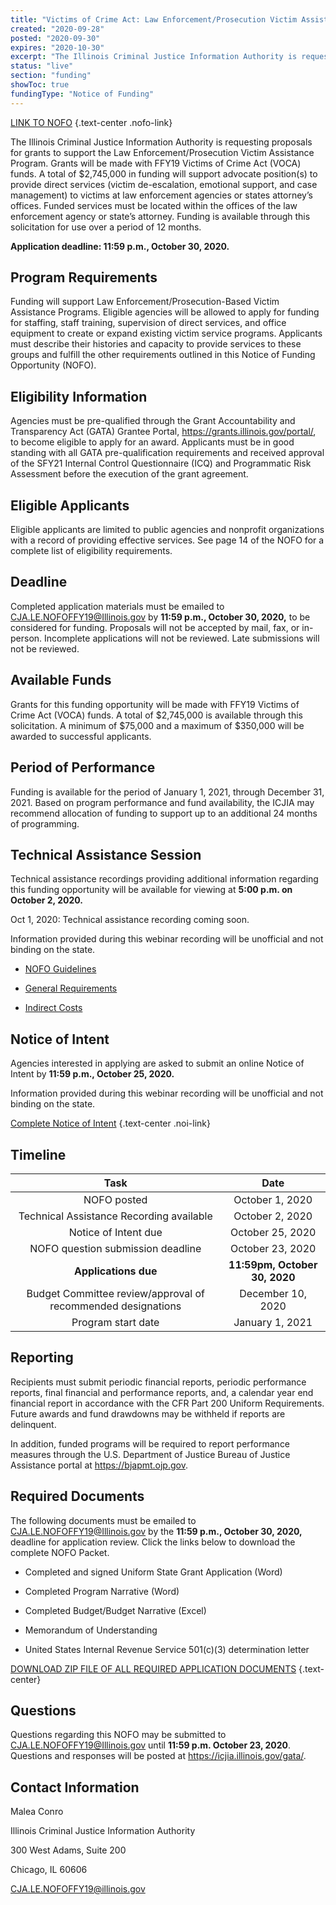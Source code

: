 ```yaml
---
title: "Victims of Crime Act: Law Enforcement/Prosecution Victim Assistance Program"
created: "2020-09-28"
posted: "2020-09-30"
expires: "2020-10-30"
excerpt: "The Illinois Criminal Justice Information Authority is requesting proposals for grants to support the Law Enforcement/Prosecution Victim Assistance Program. Grants will be made with FFY19 Victims of Crime Act (VOCA) funds."
status: "live"
section: "funding"
showToc: true
fundingType: "Notice of Funding"
---
```


[LINK TO NOFO](LEProsecutionNOFO.pdf) {.text-center .nofo-link}

The Illinois Criminal Justice Information Authority is requesting proposals for grants to support the Law Enforcement/Prosecution Victim Assistance Program. Grants will be made with FFY19 Victims of Crime Act (VOCA) funds. A total of \$2,745,000 in funding will support advocate position(s) to provide direct services (victim de-escalation, emotional support, and case management) to victims at law enforcement agencies or states attorney’s offices. Funded services must be located within the offices of the law enforcement agency or state’s attorney. Funding is available through this solicitation for use over a period of 12 months.

**Application deadline: 11:59 p.m., October 30, 2020.**

## Program Requirements

Funding will support Law Enforcement/Prosecution-Based Victim Assistance Programs. Eligible agencies will be allowed to apply for funding for staffing, staff training, supervision of direct services, and office equipment to create or expand existing victim service programs. Applicants must describe their histories and capacity to provide services to these groups and fulfill the other requirements outlined in this Notice of Funding Opportunity (NOFO).

## Eligibility Information

Agencies must be pre-qualified through the Grant Accountability and Transparency Act (GATA) Grantee Portal, https://grants.illinois.gov/portal/, to become eligible to apply for an award. Applicants must be in good standing with all GATA pre-qualification requirements and received approval of the SFY21 Internal Control Questionnaire (ICQ) and Programmatic Risk Assessment before the execution of the grant agreement.

## Eligible Applicants

Eligible applicants are limited to public agencies and nonprofit organizations with a record of providing effective services. See page 14 of the NOFO for a complete list of eligibility requirements.

## Deadline

Completed application materials must be emailed to CJA.LE.NOFOFFY19@Illinois.gov by **11:59 p.m., October 30, 2020,** to be considered for funding. Proposals will not be accepted by mail, fax, or in-person. Incomplete applications will not be reviewed. Late submissions will not be reviewed.

## Available Funds

Grants for this funding opportunity will be made with FFY19 Victims of Crime Act (VOCA) funds. A total of $2,745,000 is available through this solicitation. A minimum of $75,000 and a maximum of \$350,000 will be awarded to successful applicants.

## Period of Performance

Funding is available for the period of January 1, 2021, through December 31, 2021. Based on program performance and fund availability, the ICJIA may recommend allocation of funding to support up to an additional 24 months of programming.

## Technical Assistance Session

Technical assistance recordings providing additional information regarding this funding opportunity will be available for viewing at **5:00 p.m. on October 2, 2020.**

<!-- [View the Technical Assistance Webinar Recording](https://www.youtube.com/channel/UCtZMzk8D3P4OixYTwsfPeKA) {.text-center} -->

Oct 1, 2020: Technical assistance recording coming soon.

Information provided during this webinar recording will be unofficial and not binding on the state.

- [NOFO Guidelines](https://youtube/trg8DIF3T2A)

- [General Requirements](https://www.youtube.com/watch?v=PBwekeMT5dk)

- [Indirect Costs](https://www.youtube.com/watch?v=4stkASoNY5w##)

## Notice of Intent

Agencies interested in applying are asked to submit an online Notice of Intent by **11:59 p.m., October 25, 2020.**

Information provided during this webinar recording will be unofficial and not binding on the state.

[Complete Notice of Intent](https://icjia.az1.qualtrics.com/jfe/form/SV_bHq6wHBFFHJteqF) {.text-center .noi-link}

## Timeline

|                           **Task**                           |           **Date**            |
| :----------------------------------------------------------: | :---------------------------: |
|                         NOFO posted                          |        October 1, 2020        |
|           Technical Assistance Recording available           |        October 2, 2020        |
|                     Notice of Intent due                     |       October 25, 2020        |
|              NOFO question submission deadline               |       October 23, 2020        |
|                     **Applications due**                     | **11:59pm, October 30, 2020** |
| Budget Committee review/approval of recommended designations |       December 10, 2020       |
|                      Program start date                      |        January 1, 2021        |

## Reporting

Recipients must submit periodic financial reports, periodic performance reports, final financial and performance reports, and, a calendar year end financial report in accordance with the CFR Part 200 Uniform Requirements. Future awards and fund drawdowns may be withheld if reports are delinquent.

In addition, funded programs will be required to report performance measures through the U.S. Department of Justice Bureau of Justice Assistance portal at https://bjapmt.ojp.gov.

## Required Documents

The following documents must be emailed to CJA.LE.NOFOFFY19@Illinois.gov by the **11:59 p.m., October 30, 2020,** deadline for application review. Click the links below to download the complete NOFO Packet.

- Completed and signed Uniform State Grant Application (Word)

- Completed Program Narrative (Word)

- Completed Budget/Budget Narrative (Excel)

- Memorandum of Understanding

- United States Internal Revenue Service 501(c)(3) determination letter

[DOWNLOAD ZIP FILE OF ALL REQUIRED APPLICATION DOCUMENTS](LEProsecution.zip) {.text-center}

## Questions

Questions regarding this NOFO may be submitted to CJA.LE.NOFOFFY19@Illinois.gov until **11:59 p.m. October 23, 2020**. Questions and responses will be posted at https://icjia.illinois.gov/gata/.

## Contact Information

Malea Conro

Illinois Criminal Justice Information Authority

300 West Adams, Suite 200

Chicago, IL 60606

CJA.LE.NOFOFFY19@illinois.gov
